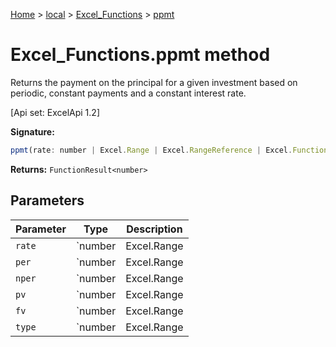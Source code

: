[Home](./index) &gt; [local](local.md) &gt; [Excel\_Functions](local.excel_functions.md) &gt; [ppmt](local.excel_functions.ppmt.md)

# Excel\_Functions.ppmt method

Returns the payment on the principal for a given investment based on periodic, constant payments and a constant interest rate. 

 \[Api set: ExcelApi 1.2\]

**Signature:**
```javascript
ppmt(rate: number | Excel.Range | Excel.RangeReference | Excel.FunctionResult<any>, per: number | Excel.Range | Excel.RangeReference | Excel.FunctionResult<any>, nper: number | Excel.Range | Excel.RangeReference | Excel.FunctionResult<any>, pv: number | Excel.Range | Excel.RangeReference | Excel.FunctionResult<any>, fv?: number | Excel.Range | Excel.RangeReference | Excel.FunctionResult<any>, type?: number | Excel.Range | Excel.RangeReference | Excel.FunctionResult<any>): FunctionResult<number>;
```
**Returns:** `FunctionResult<number>`

## Parameters

|  Parameter | Type | Description |
|  --- | --- | --- |
|  `rate` | `number | Excel.Range | Excel.RangeReference | Excel.FunctionResult<any>` |  |
|  `per` | `number | Excel.Range | Excel.RangeReference | Excel.FunctionResult<any>` |  |
|  `nper` | `number | Excel.Range | Excel.RangeReference | Excel.FunctionResult<any>` |  |
|  `pv` | `number | Excel.Range | Excel.RangeReference | Excel.FunctionResult<any>` |  |
|  `fv` | `number | Excel.Range | Excel.RangeReference | Excel.FunctionResult<any>` |  |
|  `type` | `number | Excel.Range | Excel.RangeReference | Excel.FunctionResult<any>` |  |

